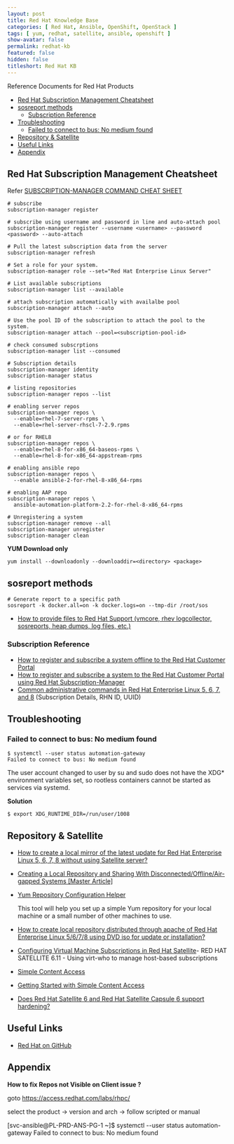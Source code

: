 ```yaml
---
layout: post
title: Red Hat Knowledge Base
categories: [ Red Hat, Ansible, OpenShift, OpenStack ]
tags: [ yum, redhat, satellite, ansible, openshift ]
show-avatar: false
permalink: redhat-kb
featured: false
hidden: false
titleshort: Red Hat KB
---
```


Reference Documents for Red Hat Products

- [Red Hat Subscription Management Cheatsheet](#red-hat-subscription-management-cheatsheet)
- [sosreport methods](#sosreport-methods)
  - [Subscription Reference](#subscription-reference)
- [Troubleshooting](#troubleshooting)
  - [Failed to connect to bus: No medium found](#failed-to-connect-to-bus-no-medium-found)
- [Repository \& Satellite](#repository--satellite)
- [Useful Links](#useful-links)
- [Appendix](#appendix)


## Red Hat Subscription Management Cheatsheet

Refer [SUBSCRIPTION-MANAGER COMMAND CHEAT SHEET](https://access.redhat.com/sites/default/files/attachments/rh_sm_command_cheatsheet_1214_jcs_print.pdf)

```shell
# subscribe
subscription-manager register

# subscribe using username and password in line and auto-attach pool
subscription-manager register --username <username> --password <password> --auto-attach

# Pull the latest subscription data from the server
subscription-manager refresh

# Set a role for your system.
subscription-manager role --set="Red Hat Enterprise Linux Server"

# List available subscriptions
subscription-manager list --available

# attach subscription automatically with availalbe pool
subscription-manager attach --auto

# Use the pool ID of the subscription to attach the pool to the system.
subscription-manager attach --pool=<subscription-pool-id>

# check consumed subscrptions
subscription-manager list --consumed

# Subscription details
subscription-manager identity
subscription-manager status

# listing repositories
subscription-manager repos --list

# enabling server repos
subscription-manager repos \
  --enable=rhel-7-server-rpms \
  --enable=rhel-server-rhscl-7-2.9.rpms

# or for RHEL8
subscription-manager repos \
  --enable=rhel-8-for-x86_64-baseos-rpms \
  --enable=rhel-8-for-x86_64-appstream-rpms

# enabling ansible repo
subscription-manager repos \
  --enable ansible-2-for-rhel-8-x86_64-rpms

# enabling AAP repo
subscription-manager repos \
  ansible-automation-platform-2.2-for-rhel-8-x86_64-rpms

# Unregistering a system
subscription-manager remove --all
subscription-manager unregister
subscription-manager clean
```

**YUM Download only**

```shell
yum install --downloadonly --downloaddir=<directory> <package>
```


## sosreport methods

```shell
# Generate report to a specific path
sosreport -k docker.all=on -k docker.logs=on --tmp-dir /root/sos
```

- [How to provide files to Red Hat Support (vmcore, rhev logcollector, sosreports, heap dumps, log files, etc.)](https://access.redhat.com/solutions/2112)
### Subscription Reference

- [How to register and subscribe a system offline to the Red Hat Customer Portal](https://access.redhat.com/solutions/3121571)
- [How to register and subscribe a system to the Red Hat Customer Portal using Red Hat Subscription-Manager](https://access.redhat.com/solutions/253273)
- [Common administrative commands in Red Hat Enterprise Linux 5, 6, 7, and 8](https://access.redhat.com/articles/1189123) (Subscription Details, RHN ID, UUID)

## Troubleshooting

### Failed to connect to bus: No medium found

```shell
$ systemctl --user status automation-gateway
Failed to connect to bus: No medium found
```

The user account changed to user by su and sudo does not have the XDG* environment variables set, so rootless containers cannot be started as services via systemd.

**Solution**

```shell
$ export XDG_RUNTIME_DIR=/run/user/1008
```

## Repository & Satellite

- [How to create a local mirror of the latest update for Red Hat Enterprise Linux 5, 6, 7, 8 without using Satellite server?](https://access.redhat.com/solutions/23016)

- [Creating a Local Repository and Sharing With Disconnected/Offline/Air-gapped Systems [Master Article]](https://access.redhat.com/solutions/3176811)

- [Yum Repository Configuration Helper](https://access.redhat.com/labs/yumrepoconfighelper/)

  This tool will help you set up a simple Yum repository for your local machine or a small number of other machines to use.

- [How to create local repository distributed through apache of Red Hat Enterprise Linux 5/6/7/8 using DVD iso for update or installation?](https://access.redhat.com/solutions/7227)


- [Configuring Virtual Machine Subscriptions in Red Hat Satellite](https://access.redhat.com/documentation/en-us/red_hat_satellite/6.11/html-single/configuring_virtual_machine_subscriptions_in_red_hat_satellite/index)- RED HAT SATELLITE 6.11 - Using virt-who to manage host-based subscriptions
- [Simple Content Access](https://access.redhat.com/articles/simple-content-access)
- [Getting Started with Simple Content Access](https://access.redhat.com/documentation/en-us/subscription_central/2021/html/getting_started_with_simple_content_access/index)

- [Does Red Hat Satellite 6 and Red Hat Satellite Capsule 6 support hardening?](https://access.redhat.com/solutions/3198782)

## Useful Links

- [Red Hat on GitHub](https://redhatofficial.github.io/)




## Appendix

**How to fix Repos not Visible on Client issue ?**

goto https://access.redhat.com/labs/rhpc/

select the product -> version and arch
-> follow scripted or manual

[svc-ansible@PL-PRD-ANS-PG-1 ~]$ systemctl --user status automation-gateway
Failed to connect to bus: No medium found